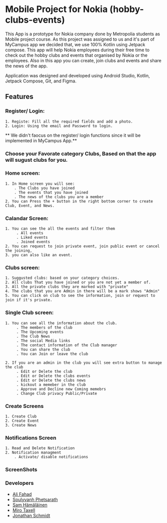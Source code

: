 # Mobile Project for Nokia (hobby-clubs-events)
This App is a prototype for Nokia company done by Metropolia students as Mobile project course.
As this project was assigned to us and it's part of MyCampus app we decided that, we use 100% Kotlin using Jetpack compose. 
This app will help Nokia employees during their free time to check out the hobby clubs and events that organised by Nokia or the employees. 
Also in this app you can create, join clubs and events and share the news of the app.

Application was designed and developed using Android Studio, Kotlin, Jetpack Compose, Git, and Figma.

## Features
### Register/ Login:
  	1. Registe: Fill all the required fields and add a photo.
  	2. Login: Using the email and Password to login.
		
 ** We didn't faocus on the register/ login functions since it will be implemented in MyCampus App.**
	
 ### Choose your Favorate category Clubs, Based on that the app will sugust clubs for you.

### Home screen:
	1. In Home screen you will see:
		. The Clubs you have joined
		. The events that you have joined
		. The news of the clubs you are a member
	2. You can Press the + button in the right bottom corner to create Club, Event, and News.
		
### Calandar Screen:
	1. You can see the all the events and filter them
		 . All events
		 . Liked events
		 . Joined events
	2. You can request to join private event, join public event or cancel the joining,
	3. you can also like an event.
		
### Clubs screen:
	1. Suggusted clubs: based on your category choices.
	2. All clubs That you have joined or you are not yet a member of.
	3. All the private clubs they are marked with "private"
	4. The clubs that you are Admin in there will be a mark shows "Admin"
	5. You can click on club to see the information, join or request to join if it's private.
		
### Single Club screen:
	1. You can see all the information about the club.
		 . The members of the club
		 . The Upcoming events
		 . The Club News
		 . The social Media links
		 . The contact information of the Club manager
		 . You can share the club
		 . You can Join or leave the club

	2. If you are an admin in the club you will see extra button to manage the club
		 . Edit or Delete the club
		 . Edit or Delete the clubs events
		 . Edit or Delete the clubs news
		 . kickout a memeber in the club
		 . Approve and Decline new Coming memebrs
		 . Change Club privacy Public/Private

### Create Screens
	1. Create Club
	2. Create Event
	3. Create News

### Notifications Screen
	1. Read and Delete Notification
	2. Notification managment
		. Activate/ disable notifications

### ScreenShots

### Developers
- [Ali Fahad](https://github.com/Ali-k-fahad)
- [Soulyvanh Phetsarath](https://github.com/soulyvap)
- [Sam Hämäläinen](https://github.com/SamHamalainen)
- [Miro Taxell](https://github.com/mirotaxell)
- [Jonathan Schmidt](https://github.com/jnthansc)
